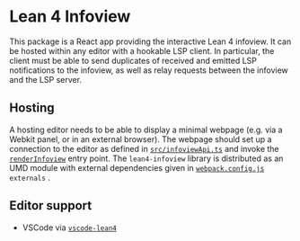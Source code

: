 # Lean 4 Infoview

This package is a React app providing the interactive Lean 4 infoview. It can be hosted within any editor with a hookable LSP client. In particular, the client must be able to send duplicates of received and emitted LSP notifications to the infoview, as well as relay requests between the infoview and the LSP server.

## Hosting

A hosting editor needs to be able to display a minimal webpage (e.g. via a Webkit panel, or in an external browser). The webpage should set up a connection to the editor as defined in [`src/infoviewApi.ts`](src/infoviewApi.ts) and invoke the [`renderInfoview`](src/index.ts) entry point. The `lean4-infoview` library is distributed as an UMD module with external dependencies given in [`webpack.config.js`](webpack.config.js) `externals` .

## Editor support

- VSCode via [`vscode-lean4`](https://github.com/leanprover-community/vscode-lean4)